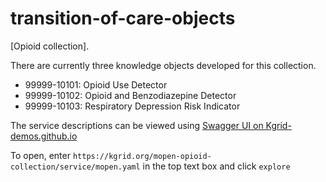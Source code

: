 # transition-of-care-objects

[Opioid collection].

There are currently three knowledge objects developed for this collection.
- 99999-10101: Opioid Use Detector
- 99999-10102: Opioid and Benzodiazepine Detector
- 99999-10103: Respiratory Depression Risk Indicator

The service descriptions can be viewed using [Swagger UI on Kgrid-demos.github.io](https://kgrid-demos.github.io/swaggerui/)


To open, enter `https://kgrid.org/mopen-opioid-collection/service/mopen.yaml` in the top text box and click `explore`
